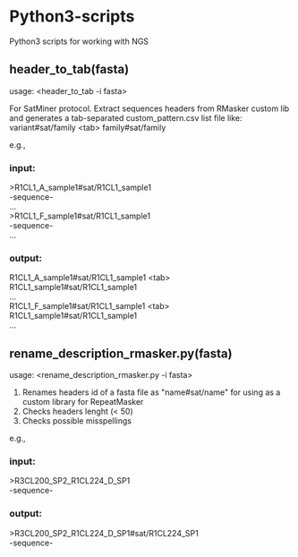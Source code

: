 # Python3-scripts
Python3 scripts for working with NGS

## header_to_tab(fasta)
usage: <header_to_tab -i fasta>

For SatMiner protocol. Extract sequences headers from RMasker custom lib and generates a tab-separated custom_pattern.csv list file like:
variant#sat/family \<tab\> family#sat/family
  
e.g.,
### input:

\>R1CL1_A_sample1#sat/R1CL1_sample1  
-sequence-\
...\
\>R1CL1_F_sample1#sat/R1CL1_sample1\
-sequence-\
...  

### output:

R1CL1_A_sample1#sat/R1CL1_sample1 \<tab\>	R1CL1_sample1#sat/R1CL1_sample1\
...\
R1CL1_F_sample1#sat/R1CL1_sample1 \<tab\> R1CL1_sample1#sat/R1CL1_sample1\
...


## rename_description_rmasker.py(fasta)
usage: <rename_description_rmasker.py -i fasta>

1) Renames headers id of a fasta file as "name#sat/name" for using as a custom library for RepeatMasker
2) Checks headers lenght (< 50)
3) Checks possible misspellings

e.g.,  
### input:
\>R3CL200_SP2_R1CL224_D_SP1\
-sequence-

### output:
\>R3CL200_SP2_R1CL224_D_SP1#sat/R1CL224_SP1\
-sequence-
